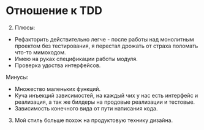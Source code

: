 # Отношение к TDD

2.  Плюсы:

- Рефакторить действительно легче - после работы над монолитным проектом без тестирования, я перестал дрожать от страха поломать что-то мимоходом.
- Имею на руках спецификации работы модуля.
- Проверка удоства интерфейсов.

Минусы:

- Множество маленьких функций.
- Куча инъекций зависимостей, на каждый чих у нас есть интерфейс и реализация, а так же билдеры на продовые реализации и тестовые.
- Зависимость конечного вида от пути написания кода.

3. Мой стиль больше похож на продуктовую технику дизайна.
